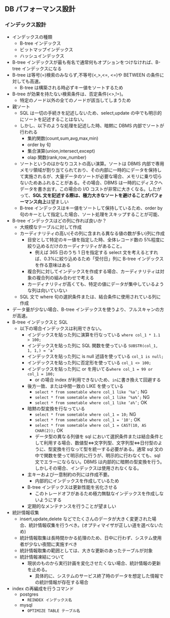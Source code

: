 ## DB パフォーマンス設計

### インデックス設計

- インデックスの種類
  - B-tree インデックス
  - ビットマップインデックス
  - ハッシュインデックス
- B-tree インデックスが最も有名で通常何もオプションをつけなければ、B-tree インデックスになる
- B-tree は等号(=)検索のみならず,不等号(<,>,<=, <=)や BETWEEN の条件に対しても高速。
  - B-tree は構築される時必ずキー値をソートするため
- B-tree が効果を持たない検索条件は、否定条件(<>,!=)。
  - 特定のノード以外の全てのノードが該当してしまうため
- 親ソート
  - SQL は一切の手続きを記述しないため、select,update の中でも明示的にソートを記述することはない。
  - しかし、以下のような処理を記述した時、暗黙に DBMS 内部でソートが行われる
    - 集約関数(count,sum,avg,max,min)
    - order by 句
    - 集合演算(union,intersect,except)
    - olap 関数(rank,row_number)
  - ソートというのはかなりコストの高い演算。ソートは DBMS 内部で専用メモリ領域が割り当てられており、その内部に一時的にデータを保持して実施されるが、大量データのソートが必要な場合、メモリに乗り切らないためあふれることがある。その場合、DBMS は一時的にディスクへデータを書き出す。この場合の I/O コストが非常に大きくなる。したがって、**SQL 文を記述する際は、極力大きなソートを避けることがパフォーマンス向上**は望ましい
  - B-tree インデックスはキー値をソートして保持しているため、order by 句のキーとして指定した場合、ソート処理をスキップすることが可能、
- B-tree インデックスはどの列に作れば良いか？
  - 大規模なテーブルに対して作成
  - カーディナリティの高い(その列に含まれる異なる値の数が多い)列に作成
    - 目安として特定のキー値を指定した時、全体レコード数の 5%程度に絞り込めるだけのカーディナリティがあること。
      - 例えば 365 日のうち 1 日を指定する select 文を考えるとすれば、0.3%に絞り込めるため「受付日」列に B-tree インデックスを作る意味はある
    - 複合列に対してインデックスを作成する場合、カーディナリティは対象の複合列の組み合わせで考える
    - カーディナリティが高くても、特定の値にデータが集中しているような列は向いていない
  - SQL 文で where 句の選択条件または、結合条件に使用されている列に作成
- データ量が少ない場合、B-tree インデックスを使うより、フルスキャンの方が高速。
- B-tree インデックスと SQL
  - 以下の場合インデックスは利用できない。
    - インデックスを貼った列に演算を行なっている `where col_1 * 1.1 > 100;`
    - インデックスを貼った列に SQL 関数を使っている `SUBSTR(col_1, 1, 1,) = ‘a’`
    - インデックスを貼った列に is null 述語を使っている `col_1 is null;`
    - インデックスを貼った列に否定形を使っている `col_1 <> 100;`
    - インデックスを貼った列に or を用いてる`where col_1 = 99 or col_1 = 100;`
      - or の場合 index が利用できないため、`in`に書き換えて回避する
    - 後方一致、または中間一致の LIKE を使っている
      - `select * from sometable where col_1 like ‘%a’;` NG
      - `select * from sometable where col_1 like ‘%a%’;` NG
      - `select * from sometable where col_1 like ‘a%’;` OK
    - 暗黙の型変換を行なっている
      - `select * from sometable where col_1 = 10;` NG
      - `select * from sometable where col_1 = '10';` OK
      - `select * from sometable where col_1 = CAST(10, AS CHAR(2));` OK
      - データ型の異なる列値を sql において選択条件または結合条件として利用する場合、数値型<=>文字列型、文字列型<=>日付型のように、型変換を行なって型を統一する必要がある。通常 sql 文の中で関数を使って明示的に行うが、明示的に行わなくても、sql 文でエラーにならない。DBMS は内部的に暗黙の型変換を行う。しかしその場合、インデックスは使用されなくなる。
    - 主キーおよび一意制約の列には作成不要。
      - 内部的にインデックスを作成しているため
    - B-tree インデックスは更新性能を劣化させる
      - このトレードオフがあるため極力無駄なインデックスを作成しないようにする
    - 定期的なメンテナンスを行うことが望ましい
- 統計情報収集
  - insert,update,delete などでたくさんのデータが大きく変更された場合、統計情報収集を行うべき。(オプティマイザが正しい道を選べないため)
  - 統計情報取集は長時間かかる処理のため、日中に行わず、システム使用者が少ない夜間に実施すべき
  - 統計情報取集の範囲としては、大きな更新のあったテーブルが対象
  - 統計情報凍結について
    - 現状のものから実行計画を変化させたくない場合、統計情報の更新を止める。
      - 具体的に、システムのサービス終了時のデータを想定した情報での統計情報が存在する場合
- index の再編成を行うコマンド
  - postgres
    - `REINDEX インデックス名`
  - mysql
    - `OPTIMIZE TABLE テーブル名`
